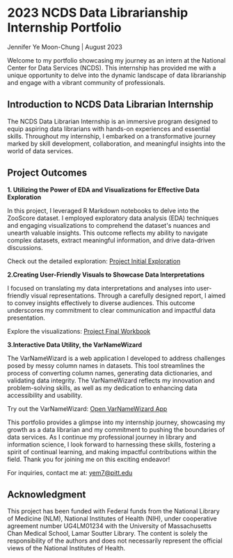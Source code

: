 # 2023 NCDS Data Librarianship Internship Portfolio

Jennifer Ye Moon-Chung | August 2023

Welcome to my portfolio showcasing my journey as an intern at the National Center for Data Services (NCDS). This internship has provided me with a unique opportunity to delve into the dynamic landscape of data librarianship and engage with a vibrant community of professionals.

## Introduction to NCDS Data Librarian Internship

The NCDS Data Librarian Internship is an immersive program designed to equip aspiring data librarians with hands-on experiences and essential skills. Throughout my internship, I embarked on a transformative journey marked by skill development, collaboration, and meaningful insights into the world of data services.

## Project Outcomes

**1. Utilizing the Power of EDA and Visualizations for Effective Data Exploration**

In this project, I leveraged R Markdown notebooks to delve into the ZooScore dataset. I employed exploratory data analysis (EDA) techniques and engaging visualizations to comprehend the dataset's nuances and unearth valuable insights. This outcome reflects my ability to navigate complex datasets, extract meaningful information, and drive data-driven discussions.

Check out the detailed exploration: [Project Initial Exploration](./ZooScore-EDA-Basic-Info.html)

**2.Creating User-Friendly Visuals to Showcase Data Interpretations**

I focused on translating my data interpretations and analyses into user-friendly visual representations. Through a carefully designed report, I aimed to convey insights effectively to diverse audiences. This outcome underscores my commitment to clear communication and impactful data presentation.

Explore the visualizations: [Project Final Workbook](./ZooScore-EDA-presentation.html)

**3.Interactive Data Utility, the VarNameWizard**

The VarNameWizard is a web application I developed to address challenges posed by messy column names in datasets. This tool streamlines the process of converting column names, generating data dictionaries, and validating data integrity. The VarNameWizard reflects my innovation and problem-solving skills, as well as my dedication to enhancing data accessibility and usability.

Try out the VarNameWizard: [Open VarNameWizard App](https://yem7.shinyapps.io/VarNameWizard/)

This portfolio provides a glimpse into my internship journey, showcasing my growth as a data librarian and my commitment to pushing the boundaries of data services. As I continue my professional journey in library and information science, I look forward to harnessing these skills, fostering a spirit of continual learning, and making impactful contributions within the field. Thank you for joining me on this exciting endeavor!

For inquiries, contact me at: yem7@pitt.edu


## Acknowledgment
This project has been funded with Federal funds from the National Library of Medicine (NLM), National Institutes of Health (NIH), under cooperative agreement number UG4LM01234 with the University of Massachusetts Chan Medical School, Lamar Soutter Library. The content is solely the responsibility of the authors and does not necessarily represent the official views of the National Institutes of Health.
